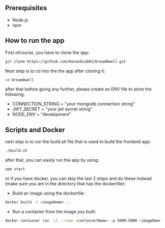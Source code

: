 ## Prerequisites
- Node.js 
- npm 

## How to run the app

First ofcourse, you have to clone the app:
```bash
git clone https://github.com/HasanDiab03/DreamDwell.git
```
Next step is to cd into the the app after cloning it:
```bash
cd DreamDwell
```
after that before going any further, please create an ENV file to store the following:
- CONNECTION_STRING = "your mongodb connection string"
- JWT_SECRET = "your jwt secret string"
- NODE_ENV = "development"

## Scripts and Docker
next step is to run the build.sh file that is used to build the frontend app:
```bash
./build.sh
```
after that, you can easily run the app by using:
```bash
npm start
```
or if you have docker, you can skip the last 2 steps and do these instead (make sure you are in the directory that has the dockerfile):
- Build an image using the dockerfile:
```bash
docker build -t <imageName> .
```
- Run a container from the image you built:
```bash
docker container run -it --name <containerName> -p 5000:5000 <imageName>
``` 
